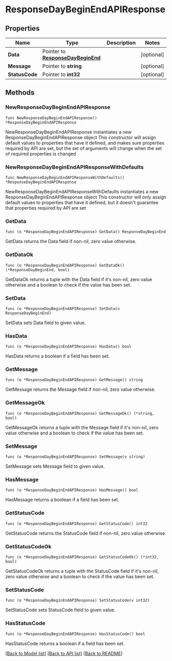 # ResponseDayBeginEndAPIResponse

## Properties

Name | Type | Description | Notes
------------ | ------------- | ------------- | -------------
**Data** | Pointer to [**ResponseDayBeginEnd**](ResponseDayBeginEnd.md) |  | [optional] 
**Message** | Pointer to **string** |  | [optional] 
**StatusCode** | Pointer to **int32** |  | [optional] 

## Methods

### NewResponseDayBeginEndAPIResponse

`func NewResponseDayBeginEndAPIResponse() *ResponseDayBeginEndAPIResponse`

NewResponseDayBeginEndAPIResponse instantiates a new ResponseDayBeginEndAPIResponse object
This constructor will assign default values to properties that have it defined,
and makes sure properties required by API are set, but the set of arguments
will change when the set of required properties is changed

### NewResponseDayBeginEndAPIResponseWithDefaults

`func NewResponseDayBeginEndAPIResponseWithDefaults() *ResponseDayBeginEndAPIResponse`

NewResponseDayBeginEndAPIResponseWithDefaults instantiates a new ResponseDayBeginEndAPIResponse object
This constructor will only assign default values to properties that have it defined,
but it doesn't guarantee that properties required by API are set

### GetData

`func (o *ResponseDayBeginEndAPIResponse) GetData() ResponseDayBeginEnd`

GetData returns the Data field if non-nil, zero value otherwise.

### GetDataOk

`func (o *ResponseDayBeginEndAPIResponse) GetDataOk() (*ResponseDayBeginEnd, bool)`

GetDataOk returns a tuple with the Data field if it's non-nil, zero value otherwise
and a boolean to check if the value has been set.

### SetData

`func (o *ResponseDayBeginEndAPIResponse) SetData(v ResponseDayBeginEnd)`

SetData sets Data field to given value.

### HasData

`func (o *ResponseDayBeginEndAPIResponse) HasData() bool`

HasData returns a boolean if a field has been set.

### GetMessage

`func (o *ResponseDayBeginEndAPIResponse) GetMessage() string`

GetMessage returns the Message field if non-nil, zero value otherwise.

### GetMessageOk

`func (o *ResponseDayBeginEndAPIResponse) GetMessageOk() (*string, bool)`

GetMessageOk returns a tuple with the Message field if it's non-nil, zero value otherwise
and a boolean to check if the value has been set.

### SetMessage

`func (o *ResponseDayBeginEndAPIResponse) SetMessage(v string)`

SetMessage sets Message field to given value.

### HasMessage

`func (o *ResponseDayBeginEndAPIResponse) HasMessage() bool`

HasMessage returns a boolean if a field has been set.

### GetStatusCode

`func (o *ResponseDayBeginEndAPIResponse) GetStatusCode() int32`

GetStatusCode returns the StatusCode field if non-nil, zero value otherwise.

### GetStatusCodeOk

`func (o *ResponseDayBeginEndAPIResponse) GetStatusCodeOk() (*int32, bool)`

GetStatusCodeOk returns a tuple with the StatusCode field if it's non-nil, zero value otherwise
and a boolean to check if the value has been set.

### SetStatusCode

`func (o *ResponseDayBeginEndAPIResponse) SetStatusCode(v int32)`

SetStatusCode sets StatusCode field to given value.

### HasStatusCode

`func (o *ResponseDayBeginEndAPIResponse) HasStatusCode() bool`

HasStatusCode returns a boolean if a field has been set.


[[Back to Model list]](../README.md#documentation-for-models) [[Back to API list]](../README.md#documentation-for-api-endpoints) [[Back to README]](../README.md)


